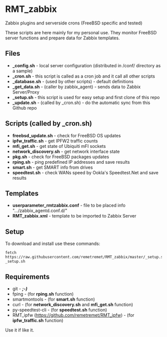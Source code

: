 # RMT_zabbix
Zabbix plugins and serverside crons (FreeBSD specific and tested)

These scripts are here mainly for my personal use. They monitor FreeBSD server functions and prepare data for Zabbix templates.

Files
----
- **_config.sh** - local server configuration (distributed in /conf/ directory as a sample)
- **_cron.sh** - this script is called as a cron job and it call all other scripts
- **_database.sh** - (used by other scripts) - default definitions
- **_get_data.sh** - (caller by zabbix_agent) - sends data to Zabbix Server/Proxy
- **_setup.sh** - this script is used for easy setup and first clone of this repo
- **_update.sh** - (called by _cron.sh) - do the automatic sync from this Github repo


Scripts (called by _cron.sh)
----
- **freebsd_update.sh** - check for FreeBSD OS updates
- **ipfw_traffic.sh** - get IPFW2 traffic counts
- **mfi_get.sh** - get state of Ubiquiti mFI sockets
- **network_discovery.sh** - get network interface state
- **pkg.sh** - check for FreeBSD packages updates
- **rping.sh** - ping predefined IP addresses and save results
- **smart.sh** - get SMART info from drives
- **speedtest.sh** - check WANs speed by Ookla's Speedtest.Net and save results


Templates
----
- **userparameter_rmtzabbix.conf** - file to be placed info ".../zabbix_agentd.conf.d/"
- **RMT_zabbix.xml** - template to be imported to Zabbix Server 


Setup
----
To download and install use these commands:
```
fetch https://raw.githubusercontent.com/remetremet/RMT_zabbix/master/_setup.sh
_setup.sh
```


Requirements
----
 - git - ***;-)***
 - fping - (for **rping.sh** function)
 - smartmontools - (for **smart.sh** function)
 - curl - (for **network_discovery.sh** and **mfi_get.sh** function)
 - py-speedtest-cli - (for **speedtest.sh** function)
 - RMT_ipfw (https://github.com/remetremet/RMT_ipfw) - (for **ipfw_traffic.sh** function)


Use it if like it.
